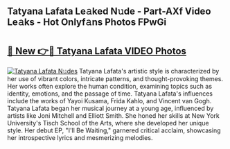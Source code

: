 ## Tatyana Lafata Le𝚊ked N𝚞de - Part-AXf Video Le𝚊ks - Hot Onlyf𝚊ns Photos FPwGi

# <h2><a href="http://ab60245.deff.icu/?id=Tatyana+Lafata">🔗 New 👉🔴 Tatyana Lafata VIDEO Photos</a></h2>

[![Tatyana Lafata N𝚞des](https://i.imgur.com/rIISA9y.gif)](http://ab60245.deff.icu/?id=Tatyana+Lafata)
Tatyana Lafata's artistic style is characterized by her use of vibrant colors, intricate patterns, and thought-provoking themes. Her works often explore the human condition, examining topics such as identity, emotions, and the passage of time. Tatyana Lafata's influences include the works of Yayoi Kusama, Frida Kahlo, and Vincent van Gogh. Tatyana Lafata began her musical journey at a young age, influenced by artists like Joni Mitchell and Elliott Smith. She honed her skills at New York University's Tisch School of the Arts, where she developed her unique style. Her debut EP, "I'll Be Waiting," garnered critical acclaim, showcasing her introspective lyrics and mesmerizing melodies.

